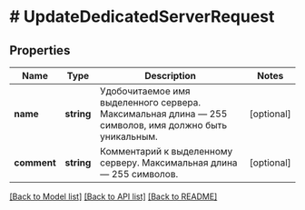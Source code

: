 # # UpdateDedicatedServerRequest

## Properties

Name | Type | Description | Notes
------------ | ------------- | ------------- | -------------
**name** | **string** | Удобочитаемое имя выделенного сервера. Максимальная длина — 255 символов, имя должно быть уникальным. | [optional]
**comment** | **string** | Комментарий к выделенному серверу. Максимальная длина — 255 символов. | [optional]

[[Back to Model list]](../../README.md#models) [[Back to API list]](../../README.md#endpoints) [[Back to README]](../../README.md)
